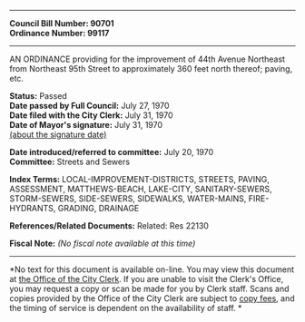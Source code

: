 * * * * *  
  
**Council Bill Number: [](#h0)[](#h2)90701**   
**Ordinance Number: 99117**  
  
* * * * *  
  
AN ORDINANCE providing for the improvement of 44th Avenue Northeast from Northeast 95th Street to approximately 360 feet north thereof; paving, etc.  
  
**Status:** Passed   
**Date passed by Full Council:** July 27, 1970   
**Date filed with the City Clerk:** July 31, 1970   
**Date of Mayor's signature:** July 31, 1970   
[(about the signature date)](/~public/approvaldate.htm)   
  
  
**Date introduced/referred to committee:** July 20, 1970   
**Committee:** Streets and Sewers   
  
**Index Terms:** LOCAL-IMPROVEMENT-DISTRICTS, STREETS, PAVING, ASSESSMENT, MATTHEWS-BEACH, LAKE-CITY, SANITARY-SEWERS, STORM-SEWERS, SIDE-SEWERS, SIDEWALKS, WATER-MAINS, FIRE-HYDRANTS, GRADING, DRAINAGE  
  
**References/Related Documents:** Related: Res 22130  
  
**Fiscal Note:** *(No fiscal note available at this time)*  
  
* * * * *  
  
*No text for this document is available on-line. You may view this document at [the Office of the City Clerk](http://www.seattle.gov/leg/clerk/contactUs.htm). If you are unable to visit the Clerk's Office, you may request a copy or scan be made for you by Clerk staff. Scans and copies provided by the Office of the City Clerk are subject to [copy fees](http://clerk.seattle.gov/~public/clerkfees.htm), and the timing of service is dependent on the availability of staff. *  
  
  
